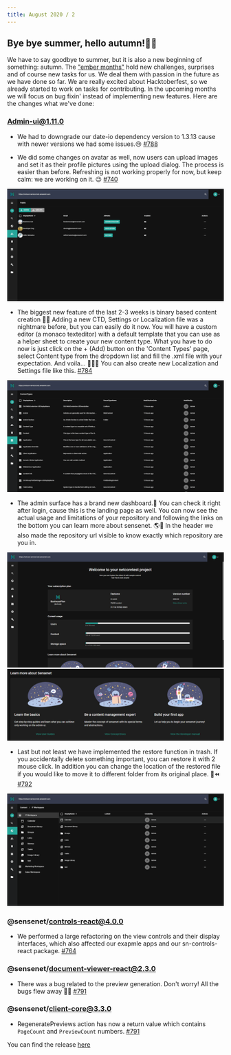 ```yaml
---
title: August 2020 / 2
---
```


## Bye bye summer, hello autumn!🍃🍂

We have to say goodbye to summer, but it is also a new beginning of something: autumn. The ["ember months"](https://en.wiktionary.org/wiki/ember_months) hold new challenges, surprises and of course new tasks for us. We deal them with passion in the future as we have done so far. We are really excited about Hacktoberfest, so we already started to work on tasks for contributing. In the upcoming months we will focus on bug fixin' instead of implementing new features.
Here are the changes what we've done:

### Admin-ui@1.11.0 

- We had to downgrade our date-io dependency version to 1.3.13 cause with newer versions we had some issues.😢
 [#788](https://github.com/SenseNet/sn-client/pull/788)

- We did some changes on avatar as well, now users can upload images and set it as their profile pictures using the upload dialog. The process is easier than before. Refreshing is not working properly for now, but keep calm: we are working on it. 😉
 [#740](https://github.com/SenseNet/sn-client/pull/740)

![AvatarUpload](/img/avatar_upload_with_dialog.gif "AvatarUpload")

- The biggest new feature of the last 2-3 weeks is binary based content creation 🎉🎆
Adding a new CTD, Settings or Localization file was a nightmare before, but you can easily do it now. You will have a custom editor (a monaco texteditor) with a default template that you can use as a helper sheet to create your new content type. What you have to do now is just click on the + (Add) button on the 'Content Types' page, select Content type from the dropdown list and fill the .xml file with your expectation. And voila... 🎺⛲🎯
You can also create new Localization and Settings file like this.
 [#784](https://github.com/SenseNet/sn-client/pull/784)

![CreateCTD](/img/create_ctd.gif "CreateCTD")

- The admin surface has a brand new dashboard.🚅 You can check it right after login, cause this is the landing page as well. You can now see the actual usage and limitations of your repository and following the links on the bottom you can learn more about sensenet. 🌎🌌 In the header we also made the repository url visible to know exactly which repository are you in. 

![Dashboard](/img/dashboard.png "Dashboard")
![Dashboard2](/img/dashboard2.png "Dashboard2")

- Last but not least we have implemented the restore function in trash. If you accidentally delete something important, you can restore it with 2 mouse click.
In addition you can change the location of the restored file if you would like to move it to different folder from its original place. 💾⏪
[#792](https://github.com/SenseNet/sn-client/pull/792)

![Restore](/img/restore_from_trash.gif "Restore")

### @sensenet/controls-react@4.0.0

- We performed a large refactoring on the view controls and their display interfaces, which also affected our exapmle apps and our sn-controls-react package.
 [#764](https://github.com/SenseNet/sn-client/pull/764)

### @sensenet/document-viewer-react@2.3.0

- There was a bug related to the preview generation. Don't worry! All the bugs flew away 🐛🐞
[#791](https://github.com/SenseNet/sn-client/pull/791)

### @sensenet/client-core@3.3.0

- RegeneratePreviews action has now a return value which contains `PageCount` and `PreviewCount` numbers.
[#791](https://github.com/SenseNet/sn-client/pull/791)

You can find the release [here](https://github.com/SenseNet/sn-client/releases/tag/2020.8.1)
